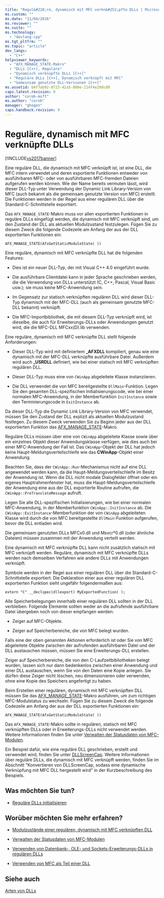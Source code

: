 ```yaml
---
title: "Regul&#228;re, dynamisch mit MFC verkn&#252;pfte DLLs | Microsoft Docs"
ms.custom: ""
ms.date: "11/04/2016"
ms.reviewer: ""
ms.suite: ""
ms.technology: 
  - "devlang-cpp"
ms.tgt_pltfrm: ""
ms.topic: "article"
dev_langs: 
  - "C++"
helpviewer_keywords: 
  - "AFX_MANAGE_STATE-Makro"
  - "DLLs [C++], Reguläre"
  - "Dynamisch verknüpfte DLLs [C++]"
  - "Reguläre DLLs [C++], Dynamisch verknüpft mit MFC"
  - "Gemeinsam genutzte DLL-Versionen [C++]"
ms.assetid: b4f7ab92-8723-42a5-890e-214f4e29dcd0
caps.latest.revision: 9
author: "corob-msft"
ms.author: "corob"
manager: "ghogen"
caps.handback.revision: 9
---
```

# Regul&#228;re, dynamisch mit MFC verkn&#252;pfte DLLs
[!INCLUDE[vs2017banner](../assembler/inline/includes/vs2017banner.md)]

Eine reguläre DLL, die dynamisch mit MFC verknüpft ist, ist eine DLL, die MFC intern verwendet und deren exportierte Funktionen entweder von ausführbaren MFC\- oder von ausführbaren MFC\-fremden Dateien aufgerufen werden können.  Wie der Name bereits vermuten lässt, wird dieser DLL\-Typ unter Verwendung der Dynamic Link Library\-Version von MFC \(auch bekannt als die gemeinsam genutzte Version von MFC\) erstellt.  Die Funktionen werden in der Regel aus einer regulären DLL über die Standard\-C\-Schnittstelle exportiert.  
  
 Das `AFX_MANAGE_STATE`\-Makro muss vor allen exportierten Funktionen in reguläre DLLs eingefügt werden, die dynamisch mit MFC verknüpft sind, um den Zustand der DLL als aktuellen Modulzustand festzulegen.  Fügen Sie zu diesem Zweck die folgende Codezeile am Anfang der aus der DLL exportierten Funktionen ein:  
  
```  
AFX_MANAGE_STATE(AfxGetStaticModuleState( ))  
```  
  
 Eine reguläre, dynamisch mit MFC verknüpfte DLL hat die folgenden Features:  
  
-   Dies ist ein neuer DLL\-Typ, der mit Visual C\+\+ 4.0 eingeführt wurde.  
  
-   Die ausführbare Clientdatei kann in jeder Sprache geschrieben werden, die die Verwendung von DLLs unterstützt \(C, C\+\+, Pascal, Visual Basic usw.\); sie muss keine MFC\-Anwendung sein.  
  
-   Im Gegensatz zur statisch verknüpften regulären DLL wird dieser DLL\-Typ dynamisch mit der MFC\-DLL \(auch als gemeinsam genutzte MFC\-DLL bekannt\) verknüpft.  
  
-   Die MFC\-Importbibliothek, die mit diesem DLL\-Typ verknüpft wird, ist dieselbe, die auch für Erweiterungs\-DLLs oder Anwendungen genutzt wird, die die MFC\-DLL MFCxx\(D\).lib verwenden.  
  
 Eine reguläre, dynamisch mit MFC verknüpfte DLL stellt folgende Anforderungen:  
  
-   Dieser DLL\-Typ wird mit definiertem **\_AFXDLL** kompiliert, genau wie eine dynamisch mit der MFC\-DLL verknüpfte ausführbare Datei.  Außerdem wird auch **\_USRDLL** definiert, wie bei einer statisch mit MFC verknüpften regulären DLL.  
  
-   Dieser DLL\-Typ muss eine von `CWinApp` abgeleitete Klasse instanziieren.  
  
-   Die DLL verwendet die von MFC bereitgestellte `DllMain`\-Funktion.  Legen Sie den gesamten DLL\-spezifischen Initialisierungscode, wie bei einer normalen MFC\-Anwendung, in der Memberfunktion `InitInstance` sowie den Terminierungscode in `ExitInstance` ab.  
  
 Da dieser DLL\-Typ die Dynamic Link Library\-Version von MFC verwendet, müssen Sie den Zustand der DLL explizit als aktuellen Modulzustand festlegen.  Zu diesem Zweck verwenden Sie zu Beginn jeder aus der DLL exportierten Funktion das [AFX\_MANAGE\_STATE](../Topic/AFX_MANAGE_STATE.md)\-Makro.  
  
 Reguläre DLLs müssen über eine von `CWinApp` abgeleitete Klasse sowie über ein einzelnes Objekt dieser Anwendungsklasse verfügen, wie dies auch bei einer MFC\-Anwendung der Fall ist.  Das `CWinApp`\-Objekt der DLL hat jedoch keine Haupt\-Meldungsverteilschleife wie das **CWinApp**\-Objekt einer Anwendung.  
  
 Beachten Sie, dass der `CWinApp::Run`\-Mechanismus nicht auf eine DLL angewendet werden kann, da die Haupt\-Meldungsverteilschleife im Besitz der Anwendung ist.  Wenn die DLL nicht modale Dialogfelder öffnet oder ein eigenes Hauptrahmenfenster hat, muss die Haupt\-Meldungsverteilschleife der Anwendung eine aus der DLL exportierte Routine aufrufen, die `CWinApp::PreTranslateMessage` aufruft.  
  
 Legen Sie alle DLL\-spezifischen Initialisierungen, wie bei einer normalen MFC\-Anwendung, in der Memberfunktion `CWinApp::InitInstance` ab.  Die `CWinApp::ExitInstance`\-Memberfunktion der von `CWinApp` abgeleiteten Klasse wird durch die von MFC bereitgestellte `DllMain`\-Funktion aufgerufen, bevor die DLL entladen wird.  
  
 Die gemeinsam genutzten DLLs MFCx0.dll und Msvcr\*0.dll \(oder ähnliche Dateien\) müssen zusammen mit der Anwendung verteilt werden.  
  
 Eine dynamisch mit MFC verknüpfte DLL kann nicht zusätzlich statisch mit MFC verknüpft werden.  Reguläre, dynamisch mit MFC verknüpfte DLLs werden nach demselben Verfahren wie andere DLLs mit Anwendungen verknüpft.  
  
 Symbole werden in der Regel aus einer regulären DLL über die Standard\-C\-Schnittstelle exportiert.  Die Deklaration einer aus einer regulären DLL exportierten Funktion sieht ungefähr folgendermaßen aus:  
  
```  
extern "C" __declspec(dllexport) MyExportedFunction( );  
```  
  
 Alle Speicherbelegungen innerhalb einer regulären DLL sollten in der DLL verbleiben. Folgende Elemente sollten weder an die aufrufende ausführbare Datei übergeben noch von dieser empfangen werden:  
  
-   Zeiger auf MFC\-Objekte.  
  
-   Zeiger auf Speicherbereiche, die von MFC belegt wurden.  
  
 Falls eine der oben genannten Aktionen erforderlich ist oder Sie von MFC abgeleitete Objekte zwischen der aufrufenden ausführbaren Datei und der DLL austauschen müssen, müssen Sie eine Erweiterungs\-DLL erstellen.  
  
 Zeiger auf Speicherbereiche, die von den C\-Laufzeitbibliotheken belegt wurden, lassen sich nur dann bedenkenlos zwischen einer Anwendung und einer DLL austauschen, wenn Sie von den Daten eine Kopie anlegen.  Sie dürfen diese Zeiger nicht löschen, neu dimensionieren oder verwenden, ohne eine Kopie des Speichers angefertigt zu haben.  
  
 Beim Erstellen einer regulären, dynamisch mit MFC verknüpften DLL müssen Sie das [AFX\_MANAGE\_STATE](../Topic/AFX_MANAGE_STATE.md)\-Makro ausführen, um zum richtigen MFC\-Modulstatus zu wechseln.  Fügen Sie zu diesem Zweck die folgende Codezeile am Anfang der aus der DLL exportierten Funktionen ein:  
  
```  
AFX_MANAGE_STATE(AfxGetStaticModuleState( ))  
```  
  
 Das `AFX_MANAGE_STATE`\-Makro sollte in regulären, statisch mit MFC verknüpften DLLs oder in Erweiterungs\-DLLs nicht verwendet werden.  Weitere Informationen finden Sie unter [Verwalten der Statusdaten von MFC\-Modulen](../mfc/managing-the-state-data-of-mfc-modules.md).  
  
 Ein Beispiel dafür, wie eine reguläre DLL geschrieben, erstellt und verwendet wird, finden Sie unter [DLLScreenCap](assetId:///2171291d-3a50-403b-90a1-d93c2acb4f4a).  Weitere Informationen über reguläre DLLs, die dynamisch mit MFC verknüpft werden, finden Sie im Abschnitt "Konvertieren von DLLScreenCap, sodass eine dynamische Verknüpfung mit MFC DLL hergestellt wird" in der Kurzbeschreibung des Beispiels.  
  
## Was möchten Sie tun?  
  
-   [Reguläre DLLs initialisieren](../build/initializing-regular-dlls.md)  
  
## Worüber möchten Sie mehr erfahren?  
  
-   [Modulzustände einer regulären, dynamisch mit MFC verknüpften DLL](../build/module-states-of-a-regular-dll-dynamically-linked-to-mfc.md)  
  
-   [Verwalten der Statusdaten von MFC\-Modulen](../mfc/managing-the-state-data-of-mfc-modules.md)  
  
-   [Verwenden von Datenbank\-, OLE\- und Sockets\-Erweiterungs\-DLLs in regulären DLLs](../build/using-database-ole-and-sockets-extension-dlls-in-regular-dlls.md)  
  
-   [Verwenden von MFC als Teil einer DLL](../mfc/tn011-using-mfc-as-part-of-a-dll.md)  
  
## Siehe auch  
 [Arten von DLLs](../build/kinds-of-dlls.md)